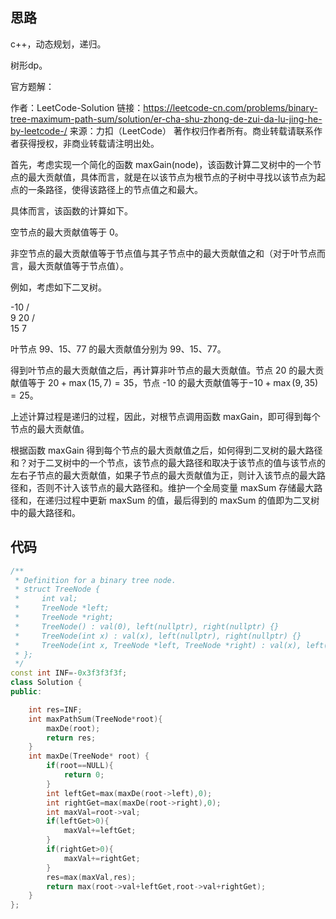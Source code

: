 ## 思路

c++，动态规划，递归。

树形dp。

官方题解：

作者：LeetCode-Solution
链接：https://leetcode-cn.com/problems/binary-tree-maximum-path-sum/solution/er-cha-shu-zhong-de-zui-da-lu-jing-he-by-leetcode-/
来源：力扣（LeetCode）
著作权归作者所有。商业转载请联系作者获得授权，非商业转载请注明出处。



首先，考虑实现一个简化的函数 maxGain(node)，该函数计算二叉树中的一个节点的最大贡献值，具体而言，就是在以该节点为根节点的子树中寻找以该节点为起点的一条路径，使得该路径上的节点值之和最大。

具体而言，该函数的计算如下。

空节点的最大贡献值等于 0。

非空节点的最大贡献值等于节点值与其子节点中的最大贡献值之和（对于叶节点而言，最大贡献值等于节点值）。

例如，考虑如下二叉树。

   -10
   / \
  9  20
    /  \
   15   7

叶节点 99、15、77 的最大贡献值分别为 99、15、77。

得到叶节点的最大贡献值之后，再计算非叶节点的最大贡献值。节点 20 的最大贡献值等于 $20+\max(15,7)=35$，节点 -10 的最大贡献值等于$-10+\max(9,35)=25$。

上述计算过程是递归的过程，因此，对根节点调用函数 maxGain，即可得到每个节点的最大贡献值。

根据函数 maxGain 得到每个节点的最大贡献值之后，如何得到二叉树的最大路径和？对于二叉树中的一个节点，该节点的最大路径和取决于该节点的值与该节点的左右子节点的最大贡献值，如果子节点的最大贡献值为正，则计入该节点的最大路径和，否则不计入该节点的最大路径和。维护一个全局变量 maxSum 存储最大路径和，在递归过程中更新 maxSum 的值，最后得到的 maxSum 的值即为二叉树中的最大路径和。

## 代码

```cpp
/**
 * Definition for a binary tree node.
 * struct TreeNode {
 *     int val;
 *     TreeNode *left;
 *     TreeNode *right;
 *     TreeNode() : val(0), left(nullptr), right(nullptr) {}
 *     TreeNode(int x) : val(x), left(nullptr), right(nullptr) {}
 *     TreeNode(int x, TreeNode *left, TreeNode *right) : val(x), left(left), right(right) {}
 * };
 */
const int INF=-0x3f3f3f3f;
class Solution {
public:

    int res=INF;
    int maxPathSum(TreeNode*root){
        maxDe(root);
        return res;
    }
    int maxDe(TreeNode* root) {
        if(root==NULL){
            return 0;
        }
        int leftGet=max(maxDe(root->left),0);
        int rightGet=max(maxDe(root->right),0);
        int maxVal=root->val;
        if(leftGet>0){
            maxVal+=leftGet;
        }
        if(rightGet>0){
            maxVal+=rightGet;
        }
        res=max(maxVal,res);
        return max(root->val+leftGet,root->val+rightGet);
    }
};
```



